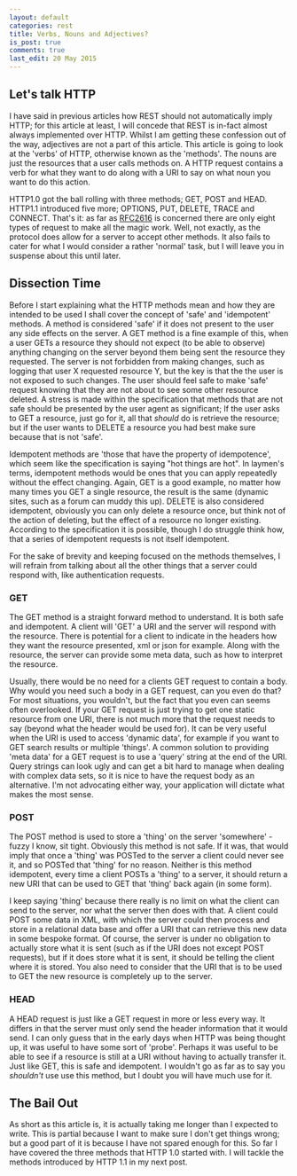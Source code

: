 ```yaml
---
layout: default
categories: rest
title: Verbs, Nouns and Adjectives?
is_post: true
comments: true
last_edit: 20 May 2015
---
```


## Let's talk HTTP

I have said in previous articles how REST should not automatically imply HTTP; for this article at least, I will concede that REST is in-fact almost always implemented over HTTP.
Whilst I am getting these confession out of the way, adjectives are not a part of this article.
This article is going to look at the 'verbs' of HTTP, otherwise known as the 'methods'.
The nouns are just the resources that a user calls methods on. 
A HTTP request contains a verb for what they want to do along with a URI to say on what noun you want to do this action. 

HTTP1.0 got the ball rolling with three methods; GET, POST and HEAD. HTTP1.1 introduced five more; OPTIONS, PUT, DELETE, TRACE and CONNECT. 
That's it: as far as [RFC2616](http://tools.ietf.org/html/rfc2616) is concerned there are only eight types of request to make all the magic work. 
Well, not exactly, as the protocol does allow for a server to accept other methods. 
It also fails to cater for what I would consider a rather 'normal' task, but I will leave you in suspense about this until later.

## Dissection Time

Before I start explaining what the HTTP methods mean and how they are intended to be used I shall cover the concept of 'safe' and 'idempotent' methods. 
A method is considered 'safe' if it does not present to the user any side effects on the server. 
A GET method is a fine example of this, when a user GETs a resource they should not expect (to be able to observe) anything changing on the server beyond them being sent the resource they requested. 
The server is not forbidden from making changes, such as logging that user X requested resource Y, but the key is that the the user is not exposed to such changes. 
The user should feel safe to make 'safe' request knowing that they are not about to see some other resource deleted.
A stress is made within the specification that methods that are not safe should be presented by the user agent as significant; 
If the user asks to GET a resource, just go for it, all that *should* do is retrieve the resource; but if the user wants to DELETE a resource you had best make sure because that is not 'safe'.

Idempotent methods are 'those that have the property of idempotence', which seem like the specification is saying "hot things are hot". 
In laymen's terms, idempotent methods would be ones that you can apply repeatedly without the effect changing. 
Again, GET is a good example, no matter how many times you GET a single resource, the result is the same (dynamic sites, such as a forum can muddy this up).
DELETE is also considered idempotent, obviously you can only delete a resource once, but think not of the action of deleting, but the effect of a resource no longer existing.
According to the specification it is possible, though I do struggle think how, that a series of idempotent requests is not itself idempotent.

For the sake of brevity and keeping focused on the methods themselves, I will refrain from talking about all the other things that a server could respond with, like authentication requests.

### GET

The GET method is a straight forward method to understand. 
It is both safe and idempotent. 
A client will 'GET' a URI and the server will respond with the resource. 
There is potential for a client to indicate in the headers how they want the resource presented, xml or json for example. 
Along with the resource, the server can provide some meta data, such as how to interpret the resource.

Usually, there would be no need for a clients GET request to contain a body.
Why would you need such a body in a GET request, can you even do that?
For most situations, you wouldn't, but the fact that you even can seems often overlooked.
If your GET request is just trying to get one static resource from one URI, there is not much more that the request needs to say (beyond what the header would be used for).
It can be very useful when the URI is used to access 'dynamic data', for example if you want to GET search results or multiple 'things'. 
A common solution to providing 'meta data' for a GET request is to use a 'query' string at the end of the URI.
Query strings can look ugly and can get a bit hard to manage when dealing with complex data sets, so it is nice to have the request body as an alternative.
I'm not advocating either way, your application will dictate what makes the most sense.

### POST

The POST method is used to store a 'thing' on the server 'somewhere' - fuzzy I know, sit tight.
Obviously this method is not safe. 
If it was, that would imply that once a 'thing' was POSTed to the server a client could never see it, and so POSTed that 'thing' for no reason.
Neither is this method idempotent, every time a client POSTs a 'thing' to a server, it should return a new URI that can be used to GET that 'thing' back again (in some form).

I keep saying 'thing' because there really is no limit on what the client can send to the server, nor what the server then does with that.
A client could POST some data in XML, with which the server could then process and store in a relational data base and offer a URI that can retrieve this new data in some bespoke format.
Of course, the server is under no obligation to actually store what it is sent (such as if the URI does not except POST requests), but if it does store what it is sent, it should be telling the client where it is stored.
You also need to consider that the URI that is to be used to GET the new resource is completely up to the server.


### HEAD

A HEAD request is just like a GET request in more or less every way. 
It differs in that the server must only send the header information that it would send.
I can only guess that in the early days when HTTP was being thought up, it was useful to have some sort of 'probe'.
Perhaps it was useful to be able to see if a resource is still at a URI without having to actually transfer it.
Just like GET, this is safe and idempotent.
I wouldn't go as far as to say you *shouldn't* use use this method, but I doubt you will have much use for it.

## The Bail Out

As short as this article is, it is actually taking me longer than I expected to write. 
This is partial because I want to make sure I don't get things wrong; 
but a good part of it is because I have not spared enough for this.
So far I have covered the three methods that HTTP 1.0 started with.
I will tackle the methods introduced by HTTP 1.1 in my next post.
